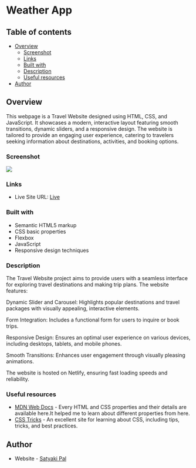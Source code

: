 #  Weather App

## Table of contents

- [Overview](#overview)
  - [Screenshot](#screenshot)
  - [Links](#links)
  - [Built with](#built-with)
  - [Description](#Description)
  - [Useful resources](#useful-resources)
- [Author](#author)

## Overview

This webpage is a Travel Website designed using HTML, CSS, and JavaScript. It showcases a modern, interactive layout featuring smooth transitions, dynamic sliders, and a responsive design. The website is tailored to provide an engaging user experience, catering to travelers seeking information about destinations, activities, and booking options.

### Screenshot

![](./screenshot.png)

### Links

- Live Site URL: [Live](https://my-india.netlify.app/)

### Built with

- Semantic HTML5 markup
- CSS basic properties
- Flexbox
- JavaScript
- Responsive design techniques

### Description

The Travel Website project aims to provide users with a seamless interface for exploring travel destinations and making trip plans. The website features:

Dynamic Slider and Carousel: Highlights popular destinations and travel packages with visually appealing, interactive elements.

Form Integration: Includes a functional form for users to inquire or book trips.

Responsive Design: Ensures an optimal user experience on various devices, including desktops, tablets, and mobile phones.

Smooth Transitions: Enhances user engagement through visually pleasing animations.

The website is hosted on Netlify, ensuring fast loading speeds and reliability.


### Useful resources

- [MDN Web Docs](https://developer.mozilla.org/en-US/) - Every HTML and CSS properties and their details are available here.It helped me to learn about different properties from here.
- [CSS Tricks](https://css-tricks.com/) - An excellent site for learning about CSS, including tips, tricks, and best practices.

## Author

- Website - [Satyaki Pal](www.linkedin.com/in/sp2812)
